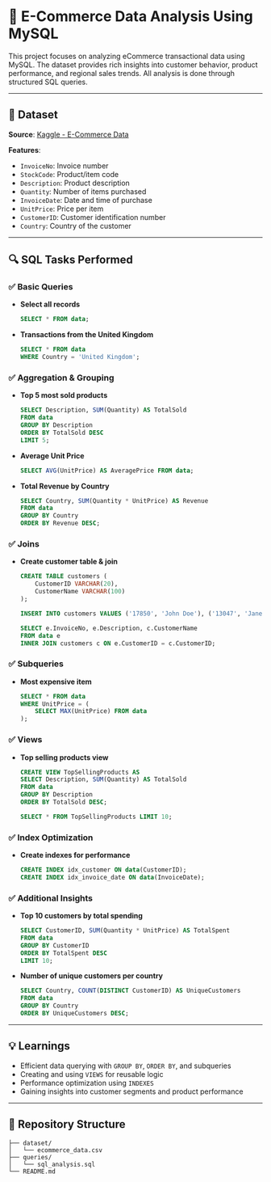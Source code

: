 # 🛒 E-Commerce Data Analysis Using MySQL

This project focuses on analyzing eCommerce transactional data using MySQL. The dataset provides rich insights into customer behavior, product performance, and regional sales trends. All analysis is done through structured SQL queries.

---

## 📁 Dataset

**Source**: [Kaggle - E-Commerce Data](https://www.kaggle.com/datasets/carrie1/ecommerce-data)

**Features**:
- `InvoiceNo`: Invoice number
- `StockCode`: Product/item code
- `Description`: Product description
- `Quantity`: Number of items purchased
- `InvoiceDate`: Date and time of purchase
- `UnitPrice`: Price per item
- `CustomerID`: Customer identification number
- `Country`: Country of the customer

---

## 🔍 SQL Tasks Performed

### ✅ Basic Queries
- **Select all records**
  ```sql
  SELECT * FROM data;
  ```
- **Transactions from the United Kingdom**
  ```sql
  SELECT * FROM data
  WHERE Country = 'United Kingdom';
  ```

### ✅ Aggregation & Grouping
- **Top 5 most sold products**
  ```sql
  SELECT Description, SUM(Quantity) AS TotalSold
  FROM data
  GROUP BY Description
  ORDER BY TotalSold DESC
  LIMIT 5;
  ```

- **Average Unit Price**
  ```sql
  SELECT AVG(UnitPrice) AS AveragePrice FROM data;
  ```

- **Total Revenue by Country**
  ```sql
  SELECT Country, SUM(Quantity * UnitPrice) AS Revenue
  FROM data
  GROUP BY Country
  ORDER BY Revenue DESC;
  ```

### ✅ Joins
- **Create customer table & join**
  ```sql
  CREATE TABLE customers (
      CustomerID VARCHAR(20),
      CustomerName VARCHAR(100)
  );

  INSERT INTO customers VALUES ('17850', 'John Doe'), ('13047', 'Jane Smith');

  SELECT e.InvoiceNo, e.Description, c.CustomerName
  FROM data e
  INNER JOIN customers c ON e.CustomerID = c.CustomerID;
  ```

### ✅ Subqueries
- **Most expensive item**
  ```sql
  SELECT * FROM data
  WHERE UnitPrice = (
      SELECT MAX(UnitPrice) FROM data
  );
  ```

### ✅ Views
- **Top selling products view**
  ```sql
  CREATE VIEW TopSellingProducts AS
  SELECT Description, SUM(Quantity) AS TotalSold
  FROM data
  GROUP BY Description
  ORDER BY TotalSold DESC;
  
  SELECT * FROM TopSellingProducts LIMIT 10;
  ```

### ✅ Index Optimization
- **Create indexes for performance**
  ```sql
  CREATE INDEX idx_customer ON data(CustomerID);
  CREATE INDEX idx_invoice_date ON data(InvoiceDate);
  ```

### ✅ Additional Insights
- **Top 10 customers by total spending**
  ```sql
  SELECT CustomerID, SUM(Quantity * UnitPrice) AS TotalSpent
  FROM data
  GROUP BY CustomerID
  ORDER BY TotalSpent DESC
  LIMIT 10;
  ```

- **Number of unique customers per country**
  ```sql
  SELECT Country, COUNT(DISTINCT CustomerID) AS UniqueCustomers
  FROM data
  GROUP BY Country
  ORDER BY UniqueCustomers DESC;
  ```

---

## 💡 Learnings

- Efficient data querying with `GROUP BY`, `ORDER BY`, and subqueries
- Creating and using `VIEWS` for reusable logic
- Performance optimization using `INDEXES`
- Gaining insights into customer segments and product performance

---



## 📌 Repository Structure

```
├── dataset/
│   └── ecommerce_data.csv
├── queries/
│   └── sql_analysis.sql
└── README.md
```


